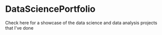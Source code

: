 # DataSciencePortfolio
Check here for a showcase of the data science and data analysis projects that I've done
